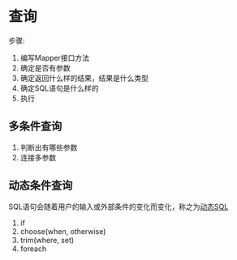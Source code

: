 # 查询

步骤:
1. 编写Mapper接口方法
2. 确定是否有参数
3. 确定返回什么样的结果，结果是什么类型
4. 确定SQL语句是什么样的
5. 执行

## 多条件查询
1. 判断出有哪些参数
2. 连接多参数

## 动态条件查询
SQL语句会随着用户的输入或外部条件的变化而变化，称之为[动态SQL](https://mybatis.org/mybatis-3/zh/dynamic-sql.html)
1. if
2. choose(when, otherwise)
3. trim(where, set)
4. foreach